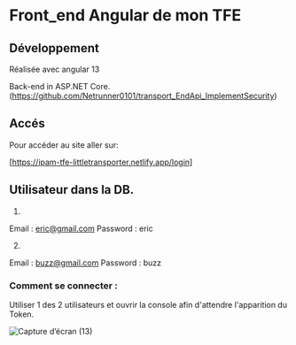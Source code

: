 # Front_end Angular de mon TFE

## Développement

Réalisée avec angular 13

Back-end in ASP.NET Core. (https://github.com/Netrunner0101/transport_EndApi_ImplementSecurity)

## Accés

Pour accéder au site aller sur:

[https://ipam-tfe-littletransporter.netlify.app/login]

## Utilisateur dans la DB. 

1)
Email :  eric@gmail.com
Password : eric

2)
Email :  buzz@gmail.com
Password : buzz

### Comment se connecter :

Utiliser 1 des 2 utilisateurs et ouvrir la console afin d'attendre l'apparition du Token.

![Capture d’écran (13)](https://user-images.githubusercontent.com/91763448/193366558-57543ea0-a457-49bc-a218-dd63bea46986.png)
